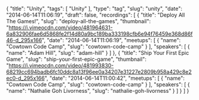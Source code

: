 {
  "title": "Unity",
  "tags": [
    "Unity"
  ],
  "type": "tag",
  "slug": "unity",
  "date": "2014-06-14T11:06:19",
  "draft": false,
  "recordings": [
    {
      "title": "Deploy All The Games!",
      "slug": "deploy-all-the-games",
      "thumbnail": "https://i.vimeocdn.com/video/481964631-6a832906fae6d5868fe2f14d80a9bc189ba333198cfb6e94f76459e368d86f46-d_295x166",
      "date": "2014-06-14T11:06:19",
      "meetups": [
        {
          "name": "Cowtown Code Camp",
          "slug": "cowtown-code-camp"
        }
      ],
      "speakers": [
        {
          "name": "Adam Hill",
          "slug": "adam-hill"
        }
      ]
    },
    {
      "title": "Ship Your First Epic Game",
      "slug": "ship-your-first-epic-game",
      "thumbnail": "https://i.vimeocdn.com/video/481993830-68219cc694badb6fc10ddc8a13f96ee0a34207e31227e2809b958a429c8e2ec0-d_295x166",
      "date": "2014-06-14T11:00:42",
      "meetups": [
        {
          "name": "Cowtown Code Camp",
          "slug": "cowtown-code-camp"
        }
      ],
      "speakers": [
        {
          "name": "Nathalie Goh Livorness",
          "slug": "nathalie-goh-livorness"
        }
      ]
    }
  ]
}